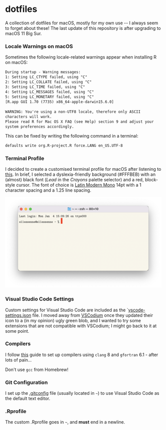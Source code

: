 # dotfiles

A collection of dotfiles for macOS, mostly for my own use -- I always seem to forget about these!
The last update of this repository is after upgrading to macOS 11 Big Sur.

### Locale Warnings on macOS

Sometimes the following locale-related warnings appear when installing R on macOS:

```
During startup - Warning messages:
1: Setting LC_CTYPE failed, using "C"
2: Setting LC_COLLATE failed, using "C"
3: Setting LC_TIME failed, using "C"
4: Setting LC_MESSAGES failed, using "C"
5: Setting LC_MONETARY failed, using "C"
[R.app GUI 1.70 (7735) x86_64-apple-darwin15.6.0]

WARNING: You're using a non-UTF8 locale, therefore only ASCII characters will work.
Please read R for Mac OS X FAQ (see Help) section 9 and adjust your system preferences accordingly.
```

This can be fixed by writing the following command in a terminal:

```bash
defaults write org.R-project.R force.LANG en_US.UTF-8
```

### Terminal Profile

I decided to create a customised terminal profile for macOS after listening to [this](https://atp.fm/episodes/341).
In brief, I selected a dyslexia-friendly background (#FFFBEB) with an (almost) black font (_Lead_ in the _Crayons_ palette selector) and a red, block-style cursor.
The font of choice is [Latin Modern Mono](http://www.gust.org.pl/gust/projects/e-foundry/latin-modern) 14pt with a 1 character spacing and a 1.25 line spacing.

![ellessenne terminal screenshot](https://raw.githubusercontent.com/ellessenne/dotfiles/master/ellessenne-terminal.png)

### Visual Studio Code Settings

Custom settings for Visual Studio Code are included as the `[vscode-settings.json](https://raw.githubusercontent.com/ellessenne/dotfiles/master/vscode-settings.json) file.
I moved away from [VSCodium](https://github.com/VSCodium/vscodium) once they updated their icon to a (in my opinion) ugly green blob, and I wanted to try some extensions that are not compatible with VSCodium; I might go back to it at some point.

### Compilers

I follow [this](https://thecoatlessprofessor.com/programming/cpp/r-compiler-tools-for-rcpp-on-macos/) guide to set up compilers using `clang` 8 and `gfortran` 6.1 - after lots of pain...

Don't use `gcc` from Homebrew!

### Git Configuration

I set up the [.gitconfig](https://raw.githubusercontent.com/ellessenne/dotfiles/master/.gitconfig) file (usually located in `~`) to use Visual Studio Code as the default text editor.

### .Rprofile

The custom .Rprofile goes in `~`, and **must** end in a newline.
